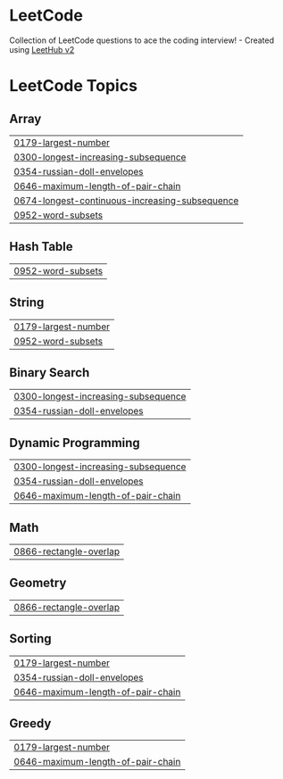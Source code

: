 # LeetCode
Collection of LeetCode questions to ace the coding interview! - Created using [LeetHub v2](https://github.com/arunbhardwaj/LeetHub-2.0)

<!---LeetCode Topics Start-->
# LeetCode Topics
## Array
|  |
| ------- |
| [0179-largest-number](https://github.com/himanshusingla2004/LeetCode/tree/master/0179-largest-number) |
| [0300-longest-increasing-subsequence](https://github.com/himanshusingla2004/LeetCode/tree/master/0300-longest-increasing-subsequence) |
| [0354-russian-doll-envelopes](https://github.com/himanshusingla2004/LeetCode/tree/master/0354-russian-doll-envelopes) |
| [0646-maximum-length-of-pair-chain](https://github.com/himanshusingla2004/LeetCode/tree/master/0646-maximum-length-of-pair-chain) |
| [0674-longest-continuous-increasing-subsequence](https://github.com/himanshusingla2004/LeetCode/tree/master/0674-longest-continuous-increasing-subsequence) |
| [0952-word-subsets](https://github.com/himanshusingla2004/LeetCode/tree/master/0952-word-subsets) |
## Hash Table
|  |
| ------- |
| [0952-word-subsets](https://github.com/himanshusingla2004/LeetCode/tree/master/0952-word-subsets) |
## String
|  |
| ------- |
| [0179-largest-number](https://github.com/himanshusingla2004/LeetCode/tree/master/0179-largest-number) |
| [0952-word-subsets](https://github.com/himanshusingla2004/LeetCode/tree/master/0952-word-subsets) |
## Binary Search
|  |
| ------- |
| [0300-longest-increasing-subsequence](https://github.com/himanshusingla2004/LeetCode/tree/master/0300-longest-increasing-subsequence) |
| [0354-russian-doll-envelopes](https://github.com/himanshusingla2004/LeetCode/tree/master/0354-russian-doll-envelopes) |
## Dynamic Programming
|  |
| ------- |
| [0300-longest-increasing-subsequence](https://github.com/himanshusingla2004/LeetCode/tree/master/0300-longest-increasing-subsequence) |
| [0354-russian-doll-envelopes](https://github.com/himanshusingla2004/LeetCode/tree/master/0354-russian-doll-envelopes) |
| [0646-maximum-length-of-pair-chain](https://github.com/himanshusingla2004/LeetCode/tree/master/0646-maximum-length-of-pair-chain) |
## Math
|  |
| ------- |
| [0866-rectangle-overlap](https://github.com/himanshusingla2004/LeetCode/tree/master/0866-rectangle-overlap) |
## Geometry
|  |
| ------- |
| [0866-rectangle-overlap](https://github.com/himanshusingla2004/LeetCode/tree/master/0866-rectangle-overlap) |
## Sorting
|  |
| ------- |
| [0179-largest-number](https://github.com/himanshusingla2004/LeetCode/tree/master/0179-largest-number) |
| [0354-russian-doll-envelopes](https://github.com/himanshusingla2004/LeetCode/tree/master/0354-russian-doll-envelopes) |
| [0646-maximum-length-of-pair-chain](https://github.com/himanshusingla2004/LeetCode/tree/master/0646-maximum-length-of-pair-chain) |
## Greedy
|  |
| ------- |
| [0179-largest-number](https://github.com/himanshusingla2004/LeetCode/tree/master/0179-largest-number) |
| [0646-maximum-length-of-pair-chain](https://github.com/himanshusingla2004/LeetCode/tree/master/0646-maximum-length-of-pair-chain) |
<!---LeetCode Topics End-->
